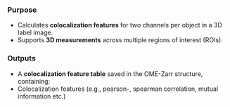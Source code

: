 ### Purpose
- Calculates **colocalization features** for two channels per object in a 3D label image.
- Supports **3D measurements** across multiple regions of interest (ROIs).

### Outputs
- A **colocalization feature table** saved in the OME-Zarr structure, containing:
- Colocalization features (e.g., pearson-, spearman correlation, mutual information etc.)
